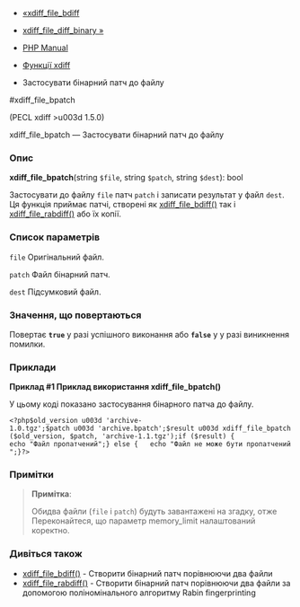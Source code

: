 - [«xdiff_file_bdiff](function.xdiff-file-bdiff.md)
- [xdiff_file_diff_binary »](function.xdiff-file-diff-binary.md)

- [PHP Manual](index.md)
- [Функції xdiff](ref.xdiff.md)
- Застосувати бінарний патч до файлу

#xdiff_file_bpatch

(PECL xdiff \>u003d 1.5.0)

xdiff_file_bpatch — Застосувати бінарний патч до файлу

### Опис

**xdiff_file_bpatch**(string `$file`, string `$patch`, string `$dest`):
bool

Застосувати до файлу `file` патч `patch` і записати результат у файл
`dest`. Ця функція приймає патчі, створені як
[xdiff_file_bdiff()](function.xdiff-file-bdiff.md) так і
[xdiff_file_rabdiff()](function.xdiff-file-rabdiff.md) або їх
копії.

### Список параметрів

`file`
Оригінальний файл.

`patch`
Файл бінарний патч.

`dest`
Підсумковий файл.

### Значення, що повертаються

Повертає **`true`** у разі успішного виконання або **`false`** у
у разі виникнення помилки.

### Приклади

**Приклад #1 Приклад використання **xdiff_file_bpatch()****

У цьому коді показано застосування бінарного патча до файлу.

` <?php$old_version u003d 'archive-1.0.tgz';$patch u003d 'archive.bpatch';$result u003d xdiff_file_bpatch($old_version, $patch, 'archive-1.1.tgz');if ($result) { echo "Файл пропатчений";} else {   echo "Файл не може бути пропатчений";}?> `

### Примітки

> **Примітка**:
>
> Обидва файли (`file` і `patch`) будуть завантажені на згадку, отже
> Переконайтеся, що параметр memory_limit налаштований коректно.

### Дивіться також

- [xdiff_file_bdiff()](function.xdiff-file-bdiff.md) - Створити
бінарний патч порівнюючи два файли
- [xdiff_file_rabdiff()](function.xdiff-file-rabdiff.md) - Створити
бінарний патч порівнюючи два файли за допомогою поліномінального
алгоритму Rabin fingerprinting
